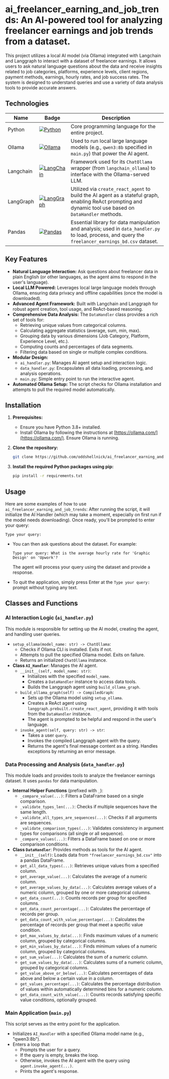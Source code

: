 # ai_freelancer_earning_and_job_trends: An AI-powered tool for analyzing freelancer earnings and job trends from a dataset.

This project utilizes a local AI model (via Ollama) integrated with Langchain and Langgraph to interact with a dataset of freelancer earnings. It allows users to ask natural language questions about the data and receive insights related to job categories, platforms, experience levels, client regions, payment methods, earnings, hourly rates, and job success rates. The system is designed to understand queries and use a variety of data analysis tools to provide accurate answers.


## Technologies

| Name           | Badge                                                                                                                                                      | Description                                                                                                                                                |
|----------------|------------------------------------------------------------------------------------------------------------------------------------------------------------|------------------------------------------------------------------------------------------------------------------------------------------------------------|
| Python         | [![Python](https://img.shields.io/badge/Python%2DPython?style=flat&logo=python&color=%231f4361)](https://www.python.org/)                                  | Core programming language for the entire project.                                                                                                          |
| Ollama         | [![Ollama](https://img.shields.io/badge/Ollama%2DOllama?style=flat&logo=ollama&color=%23dc6416)](https://ollama.com/)                                      | Used to run local large language models (e.g., `qwen3:8b` specified in `main.py`) that power the AI agent.                                                 |
| Langchain      | [![LangChain](https://img.shields.io/badge/LangChain%2DLangChain?style=flat&logo=langchain&color=%231c3c3c)](https://www.langchain.com/)                   | Framework used for its `ChatOllama` wrapper (from `langchain_ollama`) to interface with the Ollama-served LLM.                                             |
| LangGraph      | [![LangGraph](https://img.shields.io/badge/LangGraph%2DLangGraph?style=flat&logo=langchain&color=%23053d5b)](https://python.langchain.com/docs/langgraph/) | Utilized via `create_react_agent` to build the AI agent as a stateful graph, enabling ReAct prompting and dynamic tool use based on `DataHandler` methods. |
| Pandas         | [![Pandas](https://img.shields.io/badge/Pandas%2DPandas?style=flat&logo=pandas&color=%23130654)](https://pandas.pydata.org/)                               | Essential library for data manipulation and analysis; used in `data_handler.py` to load, process, and query the `freelancer_earnings_bd.csv` dataset.      |


## Key Features

*   **Natural Language Interaction:** Ask questions about freelancer data in plain English (or other languages, as the agent aims to respond in the user's language).
*   **Local LLM Powered:** Leverages local large language models through Ollama, ensuring data privacy and offline capabilities (once the model is downloaded).
*   **Advanced Agent Framework:** Built with Langchain and Langgraph for robust agent creation, tool usage, and ReAct-based reasoning.
*   **Comprehensive Data Analysis:** The `DataHandler` class provides a rich set of tools for:
    *   Retrieving unique values from categorical columns.
    *   Calculating aggregate statistics (average, sum, min, max).
    *   Grouping data by various dimensions (Job Category, Platform, Experience Level, etc.).
    *   Computing counts and percentages of data segments.
    *   Filtering data based on single or multiple complex conditions.
*   **Modular Design:**
    *   `ai_handler.py`: Manages AI agent setup and interaction logic.
    *   `data_handler.py`: Encapsulates all data loading, processing, and analysis operations.
    *   `main.py`: Simple entry point to run the interactive agent.
*   **Automated Ollama Setup:** The script checks for Ollama installation and attempts to pull the required model automatically.


## Installation

1.  **Prerequisites:**
    *   Ensure you have Python 3.8+ installed.
    *   Install Ollama by following the instructions at [https://ollama.com/](https://ollama.com/). Ensure Ollama is running.

2.  **Clone the repository:**

    ```bash
    git clone https://github.com/oddshellnick/ai_freelancer_earning_and_job_trends
    ```

3.  **Install the required Python packages using pip:**

    ```bash
    pip install -r requirements.txt
    ```


## Usage

Here are some examples of how to use `ai_freelancer_earning_and_job_trends`:
After running the script, it will initialize the AI Handler (which may take a moment, especially on first run if the model needs downloading). Once ready, you'll be prompted to enter your query:

```
Type your query:
```

* You can then ask questions about the dataset. For example:

    ```
    Type your query: What is the average hourly rate for 'Graphic Design' on 'Upwork'?
    ```
    
    The agent will process your query using the dataset and provide a response.

* To quit the application, simply press Enter at the `Type your query:` prompt without typing any text.


## Classes and Functions

### AI Interaction Logic (`ai_handler.py`)
This module is responsible for setting up the AI model, creating the agent, and handling user queries.

*   `setup_ollama(model_name: str) -> ChatOllama`:
    *   Checks if Ollama CLI is installed. Exits if not.
    *   Attempts to pull the specified Ollama model. Exits on failure.
    *   Returns an initialized `ChatOllama` instance.
*   **Class `AI_Handler`**: Manages the AI agent.
    *   `__init__(self, model_name: str)`:
        *   Initializes with the specified `model_name`.
        *   Creates a `DataHandler` instance to access data tools.
        *   Builds the Langgraph agent using `build_ollama_graph`.
    *   `build_ollama_graph(self) -> CompiledGraph`:
        *   Sets up the Ollama model using `setup_ollama`.
        *   Creates a ReAct agent using `langgraph.prebuilt.create_react_agent`, providing it with tools from the `DataHandler` instance.
        *   The agent is prompted to be helpful and respond in the user's language.
    *   `invoke_agent(self, query: str) -> str`:
        *   Takes a user `query`.
        *   Invokes the compiled Langgraph agent with the query.
        *   Returns the agent's final message content as a string. Handles exceptions by returning an error message.


### Data Processing and Analysis (`data_handler.py`)
This module loads and provides tools to analyze the freelancer earnings dataset. It uses `pandas` for data manipulation.

*   **Internal Helper Functions** (prefixed with `_`):
    *   `_compare_value(...)`: Filters a DataFrame based on a single comparison.
    *   `_validate_types_len(...)`: Checks if multiple sequences have the same length.
    *   `_validate_all_types_are_sequences(...)`: Checks if all arguments are sequences.
    *   `_validate_comparison_types(...)`: Validates consistency in argument types for comparisons (all single or all sequence).
    *   `_compare_values(...)`: Filters a DataFrame based on one or more comparison conditions.
*   **Class `DataHandler`**: Provides methods as tools for the AI agent.
    *   `__init__(self)`: Loads data from `"freelancer_earnings_bd.csv"` into a pandas DataFrame.
    *   `get_all_data_types(...)`: Retrieves unique values from a specified column.
    *   `get_average_value(...)`: Calculates the average of a numeric column.
    *   `get_average_values_by_data(...)`: Calculates average values of a numeric column, grouped by one or more categorical columns.
    *   `get_data_count(...)`: Counts records per group for specified columns.
    *   `get_data_count_percentage(...)`: Calculates the percentage of records per group.
    *   `get_data_count_with_value_percentage(...)`: Calculates the percentage of records per group that meet a specific value condition.
    *   `get_max_values_by_data(...)`: Finds maximum values of a numeric column, grouped by categorical columns.
    *   `get_min_values_by_data(...)`: Finds minimum values of a numeric column, grouped by categorical columns.
    *   `get_sum_value(...)`: Calculates the sum of a numeric column.
    *   `get_sum_values_by_data(...)`: Calculates sums of a numeric column, grouped by categorical columns.
    *   `get_value_above_or_below(...)`: Calculates percentages of data above and below a certain value in a column.
    *   `get_values_percentage(...)`: Calculates the percentage distribution of values within automatically determined bins for a numeric column.
    *   `get_data_count_with_value(...)`: Counts records satisfying specific value conditions, optionally grouped.


### Main Application (`main.py`)
This script serves as the entry point for the application.
*   Initializes `AI_Handler` with a specified Ollama model name (e.g., "qwen3:8b").
*   Enters a loop that:
    *   Prompts the user for a query.
    *   If the query is empty, breaks the loop.
    *   Otherwise, invokes the AI agent with the query using `agent.invoke_agent(...)`.
    *   Prints the agent's response.